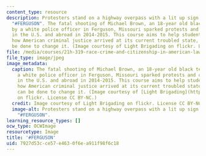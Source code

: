 ```yaml
---
content_type: resource
description: Protesters stand on a highway overpass with a lit up sign that reads
  "#FERGUSON". The fatal shooting of Michael Brown, an 18-year old black teenager,
  by a white police officer in Ferguson, Missouri sparked protests and civil unrest
  in the U.S. and abroad in 2014-2015. This course aims to help students understand
  how American criminal justice arrived at its current troubled state, and what can
  be done to change it. (Image courtesy of Light Brigading on flickr. License CC BY-NC.)
file: /media/courses/21h-319-race-crime-and-citizenship-in-american-law-fall-2014/7927d53cce57e4630f6ea911f98f6c18_21h-319f14.jpg
file_type: image/jpeg
image_metadata:
  caption: The fatal shooting of Michael Brown, an 18-year old black teenager, by
    a white police officer in Ferguson, Missouri sparked protests and civil unrest
    in the U.S. and abroad in 2014-2015. This course aims to help students understand
    how American criminal justice arrived at its current troubled state, and what
    can be done to change it. (Image courtesy of [Light Brigading](https://flic.kr/p/oGHJuN)
    on flickr. License CC BY-NC.)
  credit: Image courtesy of Light Brigading on flickr. License CC BY-NC.
  image-alt: Protesters stand on a highway overpass with a lit up sign that reads
    "#FERGUSON".
learning_resource_types: []
ocw_type: OCWImage
resourcetype: Image
title: '#FERGUSON'
uid: 7927d53c-ce57-e463-0f6e-a911f98f6c18
---
```

